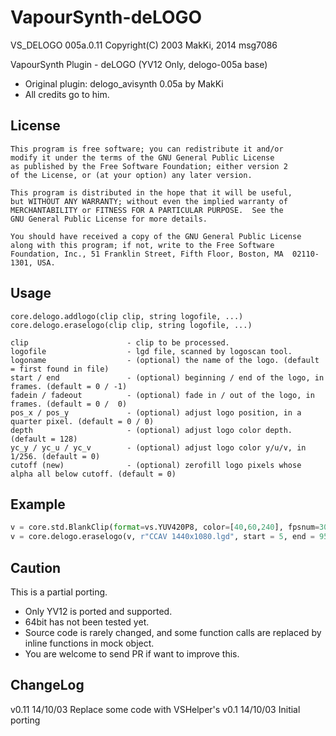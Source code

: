 # VapourSynth-deLOGO

VS_DELOGO 005a.0.11 Copyright(C) 2003 MakKi, 2014 msg7086

VapourSynth Plugin - deLOGO (YV12 Only, delogo-005a base)

- Original plugin: delogo_avisynth 0.05a by MakKi
- All credits go to him.

## License 

    This program is free software; you can redistribute it and/or
    modify it under the terms of the GNU General Public License
    as published by the Free Software Foundation; either version 2
    of the License, or (at your option) any later version.

    This program is distributed in the hope that it will be useful,
    but WITHOUT ANY WARRANTY; without even the implied warranty of
    MERCHANTABILITY or FITNESS FOR A PARTICULAR PURPOSE.  See the
    GNU General Public License for more details.

    You should have received a copy of the GNU General Public License
    along with this program; if not, write to the Free Software
    Foundation, Inc., 51 Franklin Street, Fifth Floor, Boston, MA  02110-1301, USA.

## Usage

    core.delogo.addlogo(clip clip, string logofile, ...)
    core.delogo.eraselogo(clip clip, string logofile, ...)

    clip                      - clip to be processed.
    logofile                  - lgd file, scanned by logoscan tool.
    logoname                  - (optional) the name of the logo. (default = first found in file)
    start / end               - (optional) beginning / end of the logo, in frames. (default = 0 / -1)
    fadein / fadeout          - (optional) fade in / out of the logo, in frames. (default = 0 /  0)
    pos_x / pos_y             - (optional) adjust logo position, in a quarter pixel. (default = 0 / 0)
    depth                     - (optional) adjust logo color depth. (default = 128)
    yc_y / yc_u / yc_v        - (optional) adjust logo color y/u/v, in 1/256. (default = 0)
    cutoff (new)              - (optional) zerofill logo pixels whose alpha all below cutoff. (default = 0)

## Example

```python
v = core.std.BlankClip(format=vs.YUV420P8, color=[40,60,240], fpsnum=30000, fpsden=1001)
v = core.delogo.eraselogo(v, r"CCAV 1440x1080.lgd", start = 5, end = 95, fadein = 10, fadeout = 10)
```

## Caution

This is a partial porting.

- Only YV12 is ported and supported.
- 64bit has not been tested yet.
- Source code is rarely changed, and some function calls are replaced by inline functions in mock object.
- You are welcome to send PR if want to improve this.

## ChangeLog

v0.11 14/10/03 Replace some code with VSHelper's
v0.1  14/10/03 Initial porting
